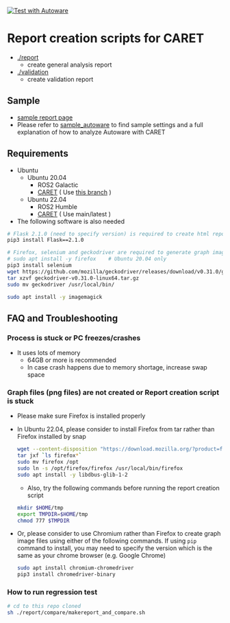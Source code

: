 [![Test with Autoware](https://github.com/tier4/CARET_report/actions/workflows/test_autoware.yaml/badge.svg)](https://github.com/tier4/CARET_report/actions/workflows/test_autoware.yaml)

# Report creation scripts for CARET

- [./report](./report)
  - create general analysis report
- [./validation](./validation)
  - create validation report

## Sample

- [sample report page](https://tier4.github.io/CARET_report/)
- Please refer to [sample_autoware](./sample_autoware) to find sample settings and a full explanation of how to analyze Autoware with CARET

## Requirements

- Ubuntu
  - Ubuntu 20.04
    - ROS2 Galactic
    - [CARET](https://github.com/tier4/caret) ( Use [this branch](https://github.com/tier4/caret/tree/galactic) )
  - Ubuntu 22.04
    - ROS2 Humble
    - [CARET](https://github.com/tier4/caret) ( Use main/latest )
- The following software is also needed

```sh
# Flask 2.1.0 (need to specify version) is required to create html report pages
pip3 install Flask==2.1.0

# Firefox, selenium and geckodriver are required to generate graph image files
# sudo apt install -y firefox    # Ubuntu 20.04 only
pip3 install selenium
wget https://github.com/mozilla/geckodriver/releases/download/v0.31.0/geckodriver-v0.31.0-linux64.tar.gz
tar xzvf geckodriver-v0.31.0-linux64.tar.gz
sudo mv geckodriver /usr/local/bin/

sudo apt install -y imagemagick
```

## FAQ and Troubleshooting

### Process is stuck or PC freezes/crashes

- It uses lots of memory
  - 64GB or more is recommended
  - In case crash happens due to memory shortage, increase swap space

### Graph files (png files) are not created or Report creation script is stuck

- Please make sure Firefox is installed properly
- In Ubuntu 22.04, please consider to install Firefox from tar rather than Firefox installed by snap

  ```sh
  wget --content-disposition "https://download.mozilla.org/?product=firefox-latest-ssl&os=linux64&lang=en-US"
  tar jxf `ls firefox*`
  sudo mv firefox /opt
  sudo ln -s /opt/firefox/firefox /usr/local/bin/firefox
  sudo apt install -y libdbus-glib-1-2
  ```

  - Also, try the following commands before running the report creation script

  ```sh
  mkdir $HOME/tmp
  export TMPDIR=$HOME/tmp
  chmod 777 $TMPDIR
  ```

- Or, please consider to use Chromium rather than Firefox to create graph image files using either of the following commands. If using `pip` command to install, you may need to specify the version which is the same as your chrome browser (e.g. Google Chrome)

  ```sh
  sudo apt install chromium-chromedriver
  pip3 install chromedriver-binary
  ```

### How to run regression test

```sh
# cd to this repo cloned
sh ./report/compare/makereport_and_compare.sh
```
